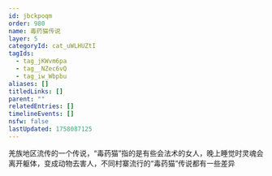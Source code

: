 ```yaml
---
id: jbckpoqm
order: 980
name: 毒药猫传说
layer: 5
categoryId: cat_uWLHUZtI
tagIds:
  - tag_jKWvm6pa
  - tag__NZec6vQ
  - tag_iw_Wbpbu
aliases: []
titledLinks: []
parent: ""
relatedEntries: []
timelineEvents: []
nsfw: false
lastUpdated: 1758087125
---
```


羌族地区流传的一个传说，“毒药猫”指的是有些会法术的女人，晚上睡觉时灵魂会离开躯体，变成动物去害人，不同村寨流行的“毒药猫”传说都有一些差异